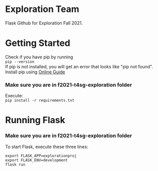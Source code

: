 # Exploration Team

Flask Github for Exploration Fall 2021.

# Getting Started

Check if you have pip by running <br/>
`pip --version` <br/>
If pip is not installed, you will get an error that looks like "pip not found". Install pip using [Online Guide](https://www.geeksforgeeks.org/download-and-install-pip-latest-version/) <br/>
### Make sure you are in f2021-t4sg-exploration folder

Execute: <br/>
`pip install -r requirements.txt`

# Running Flask

### Make sure you are in f2021-t4sg-exploration folder

To start Flask, execute these three lines: <br/>

`export FLASK_APP=explorationproj` <br/>
`export FLASK_ENV=development` <br/>
`flask run`